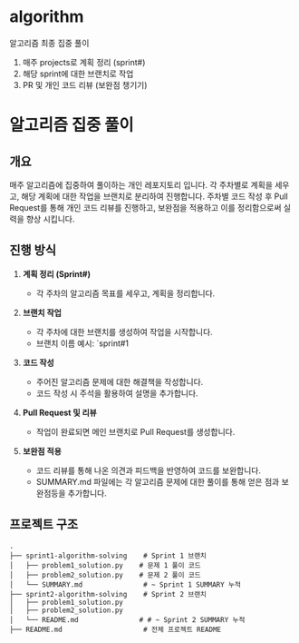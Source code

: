 # algorithm
알고리즘 최종 집중 풀이

1. 매주 projects로 계획 정리 (sprint#)
2. 해당 sprint에 대한 브랜치로 작업
3. PR 및 개인 코드 리뷰 (보완점 챙기기)

# 알고리즘 집중 풀이

## 개요

매주 알고리즘에 집중하여 풀이하는 개인 레포지토리 입니다. 
각 주차별로 계획을 세우고, 해당 계획에 대한 작업을 브랜치로 분리하여 진행합니다. 
주차별 코드 작성 후 Pull Request를 통해 개인 코드 리뷰를 진행하고, 보완점을 적용하고 이를 정리함으로써 실력을 향상 시킵니다.

## 진행 방식

1. **계획 정리 (Sprint#)**
   - 각 주차의 알고리즘 목표를 세우고, 계획을 정리합니다.

2. **브랜치 작업**
   - 각 주차에 대한 브랜치를 생성하여 작업을 시작합니다.
   - 브랜치 이름 예시: `sprint#1

3. **코드 작성**
   - 주어진 알고리즘 문제에 대한 해결책을 작성합니다.
   - 코드 작성 시 주석을 활용하여 설명을 추가합니다.

4. **Pull Request 및 리뷰**
   - 작업이 완료되면 메인 브랜치로 Pull Request를 생성합니다.

5. **보완점 적용**
   - 코드 리뷰를 통해 나온 의견과 피드백을 반영하여 코드를 보완합니다.
   - SUMMARY.md 파일에는 각 알고리즘 문제에 대한 풀이를 통해 얻은 점과 보완점등을 추가합니다.

## 프로젝트 구조

```plaintext
.
├── sprint1-algorithm-solving    # Sprint 1 브랜치
│   ├── problem1_solution.py    # 문제 1 풀이 코드
│   ├── problem2_solution.py    # 문제 2 풀이 코드
│   └── SUMMARY.md               # ~ Sprint 1 SUMMARY 누적
├── sprint2-algorithm-solving    # Sprint 2 브랜치
│   ├── problem1_solution.py
│   ├── problem2_solution.py
│   └── README.md               # # ~ Sprint 2 SUMMARY 누적
├── README.md                    # 전체 프로젝트 README
